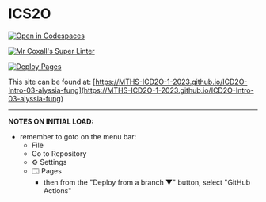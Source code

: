 # ICS2O

[![Open in Codespaces](https://classroom.github.com/assets/launch-codespace-7f7980b617ed060a017424585567c406b6ee15c891e84e1186181d67ecf80aa0.svg)](https://classroom.github.com/open-in-codespaces?assignment_repo_id=13757695)

[![Mr Coxall's Super Linter](https://github.com/MTHS-ICD2O-1-2023/ICD2O-Intro-03-alyssia-fung/workflows/Mr%20Coxall's%20Super%20Linter/badge.svg)](https://github.com/MTHS-ICD2O-1-2023/ICD2O-Intro-03-alyssia-fung/actions)

[![Deploy Pages](https://github.com/MTHS-ICD2O-1-2023/ICD2O-Intro-03-alyssia-fung/workflows/Deploy%20Pages/badge.svg)](https://github.com/MTHS-ICD2O-1-2023/ICD2O-Intro-03-alyssia-fung/actions)

This site can be found at: [https://MTHS-ICD2O-1-2023.github.io/ICD2O-Intro-03-alyssia-fung](https://MTHS-ICD2O-1-2023.github.io/ICD2O-Intro-03-alyssia-fung)

---

**NOTES ON INITIAL LOAD:**
- remember to goto on the menu bar:
  - File
  - Go to Repository
  - ⚙ Settings
  - 🗔 Pages
    - then from the "Deploy from a branch ▼" button, select "GitHub Actions"
